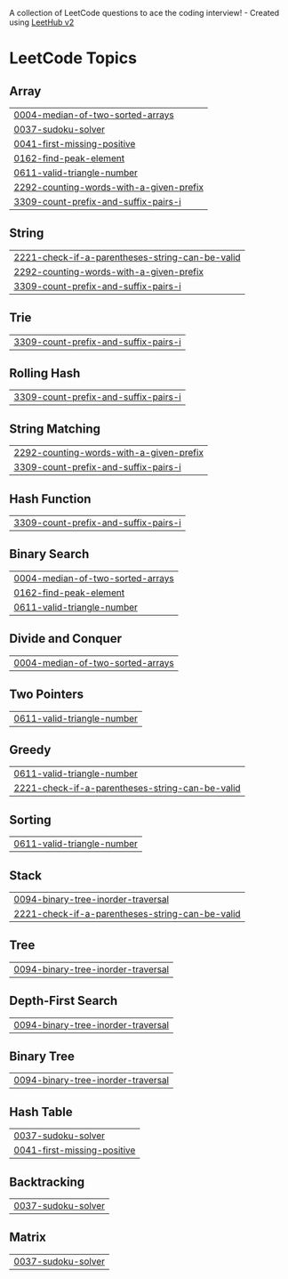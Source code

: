 A collection of LeetCode questions to ace the coding interview! - Created using [LeetHub v2](https://github.com/arunbhardwaj/LeetHub-2.0)
<!---LeetCode Topics Start-->
# LeetCode Topics
## Array
|  |
| ------- |
| [0004-median-of-two-sorted-arrays](https://github.com/Nipuntank/LeetCode/tree/master/0004-median-of-two-sorted-arrays) |
| [0037-sudoku-solver](https://github.com/Nipuntank/LeetCode/tree/master/0037-sudoku-solver) |
| [0041-first-missing-positive](https://github.com/Nipuntank/LeetCode/tree/master/0041-first-missing-positive) |
| [0162-find-peak-element](https://github.com/Nipuntank/LeetCode/tree/master/0162-find-peak-element) |
| [0611-valid-triangle-number](https://github.com/Nipuntank/LeetCode/tree/master/0611-valid-triangle-number) |
| [2292-counting-words-with-a-given-prefix](https://github.com/Nipuntank/LeetCode/tree/master/2292-counting-words-with-a-given-prefix) |
| [3309-count-prefix-and-suffix-pairs-i](https://github.com/Nipuntank/LeetCode/tree/master/3309-count-prefix-and-suffix-pairs-i) |
## String
|  |
| ------- |
| [2221-check-if-a-parentheses-string-can-be-valid](https://github.com/Nipuntank/LeetCode/tree/master/2221-check-if-a-parentheses-string-can-be-valid) |
| [2292-counting-words-with-a-given-prefix](https://github.com/Nipuntank/LeetCode/tree/master/2292-counting-words-with-a-given-prefix) |
| [3309-count-prefix-and-suffix-pairs-i](https://github.com/Nipuntank/LeetCode/tree/master/3309-count-prefix-and-suffix-pairs-i) |
## Trie
|  |
| ------- |
| [3309-count-prefix-and-suffix-pairs-i](https://github.com/Nipuntank/LeetCode/tree/master/3309-count-prefix-and-suffix-pairs-i) |
## Rolling Hash
|  |
| ------- |
| [3309-count-prefix-and-suffix-pairs-i](https://github.com/Nipuntank/LeetCode/tree/master/3309-count-prefix-and-suffix-pairs-i) |
## String Matching
|  |
| ------- |
| [2292-counting-words-with-a-given-prefix](https://github.com/Nipuntank/LeetCode/tree/master/2292-counting-words-with-a-given-prefix) |
| [3309-count-prefix-and-suffix-pairs-i](https://github.com/Nipuntank/LeetCode/tree/master/3309-count-prefix-and-suffix-pairs-i) |
## Hash Function
|  |
| ------- |
| [3309-count-prefix-and-suffix-pairs-i](https://github.com/Nipuntank/LeetCode/tree/master/3309-count-prefix-and-suffix-pairs-i) |
## Binary Search
|  |
| ------- |
| [0004-median-of-two-sorted-arrays](https://github.com/Nipuntank/LeetCode/tree/master/0004-median-of-two-sorted-arrays) |
| [0162-find-peak-element](https://github.com/Nipuntank/LeetCode/tree/master/0162-find-peak-element) |
| [0611-valid-triangle-number](https://github.com/Nipuntank/LeetCode/tree/master/0611-valid-triangle-number) |
## Divide and Conquer
|  |
| ------- |
| [0004-median-of-two-sorted-arrays](https://github.com/Nipuntank/LeetCode/tree/master/0004-median-of-two-sorted-arrays) |
## Two Pointers
|  |
| ------- |
| [0611-valid-triangle-number](https://github.com/Nipuntank/LeetCode/tree/master/0611-valid-triangle-number) |
## Greedy
|  |
| ------- |
| [0611-valid-triangle-number](https://github.com/Nipuntank/LeetCode/tree/master/0611-valid-triangle-number) |
| [2221-check-if-a-parentheses-string-can-be-valid](https://github.com/Nipuntank/LeetCode/tree/master/2221-check-if-a-parentheses-string-can-be-valid) |
## Sorting
|  |
| ------- |
| [0611-valid-triangle-number](https://github.com/Nipuntank/LeetCode/tree/master/0611-valid-triangle-number) |
## Stack
|  |
| ------- |
| [0094-binary-tree-inorder-traversal](https://github.com/Nipuntank/LeetCode/tree/master/0094-binary-tree-inorder-traversal) |
| [2221-check-if-a-parentheses-string-can-be-valid](https://github.com/Nipuntank/LeetCode/tree/master/2221-check-if-a-parentheses-string-can-be-valid) |
## Tree
|  |
| ------- |
| [0094-binary-tree-inorder-traversal](https://github.com/Nipuntank/LeetCode/tree/master/0094-binary-tree-inorder-traversal) |
## Depth-First Search
|  |
| ------- |
| [0094-binary-tree-inorder-traversal](https://github.com/Nipuntank/LeetCode/tree/master/0094-binary-tree-inorder-traversal) |
## Binary Tree
|  |
| ------- |
| [0094-binary-tree-inorder-traversal](https://github.com/Nipuntank/LeetCode/tree/master/0094-binary-tree-inorder-traversal) |
## Hash Table
|  |
| ------- |
| [0037-sudoku-solver](https://github.com/Nipuntank/LeetCode/tree/master/0037-sudoku-solver) |
| [0041-first-missing-positive](https://github.com/Nipuntank/LeetCode/tree/master/0041-first-missing-positive) |
## Backtracking
|  |
| ------- |
| [0037-sudoku-solver](https://github.com/Nipuntank/LeetCode/tree/master/0037-sudoku-solver) |
## Matrix
|  |
| ------- |
| [0037-sudoku-solver](https://github.com/Nipuntank/LeetCode/tree/master/0037-sudoku-solver) |
<!---LeetCode Topics End-->